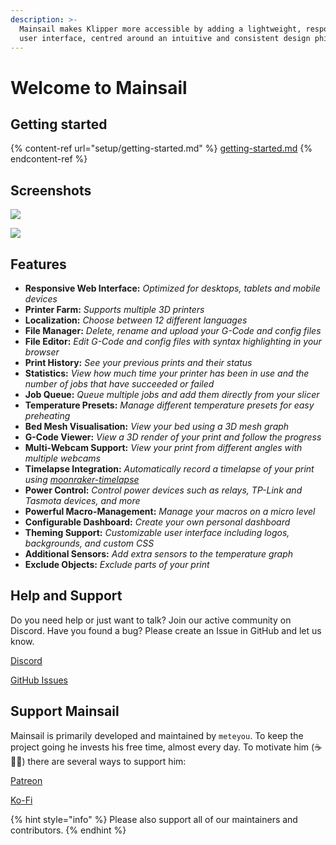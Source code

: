 ```yaml
---
description: >-
  Mainsail makes Klipper more accessible by adding a lightweight, responsive web
  user interface, centred around an intuitive and consistent design philosophy.
---
```


# Welcome to Mainsail

## Getting started

{% content-ref url="setup/getting-started.md" %}
[getting-started.md](setup/getting-started.md)
{% endcontent-ref %}

## Screenshots

![](https://docs.mainsail.xyz/assets/img/screenshot.png)

![](https://docs.mainsail.xyz/assets/img/features.png)

## Features

* **Responsive Web Interface:** _Optimized for desktops, tablets and mobile devices_
* **Printer Farm:** _Supports multiple 3D printers_
* **Localization:** _Choose between 12 different languages_
* **File Manager:** _Delete, rename and upload your G-Code and config files_
* **File Editor:** _Edit G-Code and config files with syntax highlighting in your browser_
* **Print History:** _See your previous prints and their status_
* **Statistics:** _View how much time your printer has been in use and the number of jobs that have succeeded or failed_
* **Job Queue:** _Queue multiple jobs and add them directly from your slicer_
* **Temperature Presets:** _Manage different temperature presets for easy preheating_
* **Bed Mesh Visualisation:** _View your bed using a 3D mesh graph_
* **G-Code Viewer:** _View a 3D render of your print and follow the progress_
* **Multi-Webcam Support:** _View your print from different angles with multiple webcams_
* **Timelapse Integration:** _Automatically record a timelapse of your print using_ [_moonraker-timelapse_](https://github.com/mainsail-crew/moonraker-timelapse)
* **Power Control:** _Control power devices such as relays, TP-Link and Tasmota devices, and more_
* **Powerful Macro-Management:** _Manage your macros on a micro level_
* **Configurable Dashboard:** _Create your own personal dashboard_
* **Theming Support:** _Customizable user interface including logos, backgrounds, and custom CSS_
* **Additional Sensors:** _Add extra sensors to the temperature graph_
* **Exclude Objects:** _Exclude parts of your print_

## Help and Support

Do you need help or just want to talk? Join our active community on Discord. Have you found a bug? Please create an Issue in GitHub and let us know.

[Discord](https://discord.gg/skWTwTD)

[GitHub Issues](https://github.com/mainsail-crew/mainsail/issues)

## Support Mainsail

Mainsail is primarily developed and maintained by `meteyou`. To keep the project going he invests his free time, almost every day. To motivate him (☕🍺😜) there are several ways to support him:

[Patreon](https://www.patreon.com/meteyou)

[Ko-Fi](https://ko-fi.com/mainsail)

{% hint style="info" %}
Please also support all of our maintainers and contributors.
{% endhint %}
